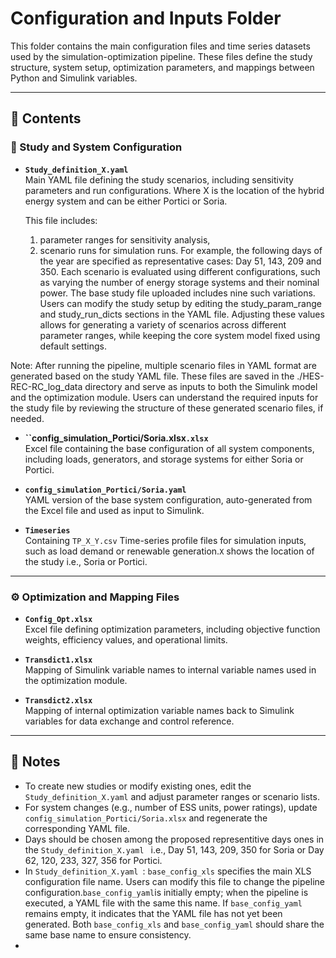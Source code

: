 
# Configuration and Inputs Folder

This folder contains the main configuration files and time series datasets used by the simulation-optimization pipeline. These files define the study structure, system setup, optimization parameters, and mappings between Python and Simulink variables.

---

## 📁 Contents

### 🔧 Study and System Configuration

- **`Study_definition_X.yaml `**  
  Main YAML file defining the study scenarios, including sensitivity parameters and run configurations.
  Where X is the location of the hybrid energy system and can be either Portici or Soria. 
  
  This file includes:
  1. parameter ranges for sensitivity analysis,
  2. scenario runs for simulation runs. 
  For example, the following days of the year are specified as representative cases: Day 51, 143, 209 and 350. Each scenario is evaluated using different configurations, such as varying the number of energy storage systems and their nominal power. The base study file uploaded includes nine such variations.
  Users can modify the study setup by editing the study_param_range and study_run_dicts sections in the YAML file. Adjusting these values allows for generating a variety of scenarios across different parameter ranges, while keeping the core system model fixed using default settings.

Note:  After running the pipeline, multiple scenario files in YAML format are generated based on the study YAML file. These files are saved in the ./HES-REC-RC_log_data directory and serve as inputs to both the Simulink model and the optimization module. Users can understand the required inputs for the study file by reviewing the structure of these generated scenario files, if needed.

- **``config_simulation_Portici/Soria.xlsx`.xlsx`**  
  Excel file containing the base configuration of all system components, including loads, generators, and storage systems for either Soria or Portici.

- **`config_simulation_Portici/Soria.yaml`**  
  YAML version of the base system configuration, auto-generated from the Excel file and used as input to Simulink.

- **`Timeseries`**  
  Containing `TP_X_Y.csv` Time-series profile files for simulation inputs, such as load demand or renewable generation.`X` shows the location of the study i.e., Soria or Portici.

---

### ⚙️ Optimization and Mapping Files

- **`Config_Opt.xlsx`**  
  Excel file defining optimization parameters, including objective function weights, efficiency values, and operational limits.

- **`Transdict1.xlsx`**  
  Mapping of Simulink variable names to internal variable names used in the optimization module.

- **`Transdict2.xlsx`**  
  Mapping of internal optimization variable names back to Simulink variables for data exchange and control reference.

---

## 📝 Notes

- To create new studies or modify existing ones, edit the `Study_definition_X.yaml` and adjust parameter ranges or scenario lists.
- For system changes (e.g., number of ESS units, power ratings), update `config_simulation_Portici/Soria.xlsx` and regenerate the corresponding YAML file.
- Days should be chosen among the proposed representitive days ones in the `Study_definition_X.yaml ` i.e., Day 51, 143, 209, 350 for Soria or Day 62, 120, 233, 327, 356 for Portici.
- In `Study_definition_X.yaml `:
`base_config_xls` specifies the main XLS configuration file name. Users can modify this file to change the pipeline configuration.`base_config_yaml`is initially empty; when the pipeline is executed, a YAML file with the same this name. If `base_config_yaml` remains empty, it indicates that the YAML file has not yet been generated. Both `base_config_xls` and `base_config_yaml` should share the same base name to ensure consistency.
- 